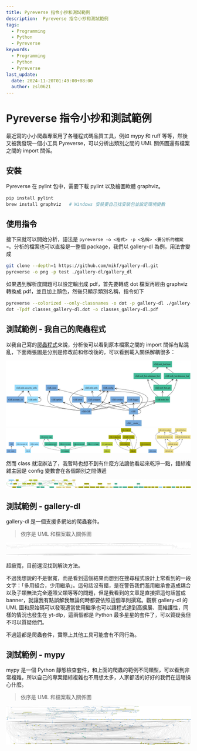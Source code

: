 ```yaml
---
title: Pyreverse 指令小抄和測試範例
description:  Pyreverse 指令小抄和測試範例
tags:
  - Programming
  - Python
  - Pyreverse
keywords:
  - Programming
  - Python
  - Pyreverse
last_update:
  date: 2024-11-20T01:49:00+08:00
  author: zsl0621
---
```


# Pyreverse 指令小抄和測試範例

最近寫的小小爬蟲專案用了各種程式碼品質工具，例如 mypy 和 ruff 等等，然後又被我發現一個小工具 Pyreverse，可以分析出類別之間的 UML 關係圖還有檔案之間的 import 關係。

## 安裝

Pyreverse 在 pylint 包中，需要下載 pylint 以及繪圖軟體 graphviz。

```bash
pip install pylint
brew install graphviz   # Windows 安裝要自己找安裝包並設定環境變數
```

## 使用指令

接下來就可以開始分析，語法是 `pyreverse -o <格式> -p <名稱> <要分析的檔案>`。分析的檔案也可以直接是一整個 package，我們以 gallery-dl 為例，用法會變成

```bash
git clone --depth=1 https://github.com/mikf/gallery-dl.git
pyreverse -o png -p test ./gallery-dl/gallery_dl
```

如果遇到解析度問題可以設定輸出成 pdf，首先要轉成 dot 檔案再經由 graphviz 轉換成 pdf，並且加上顏色，然後只顯示類別名稱，指令如下

```bash
pyreverse --colorized --only-classnames -o dot -p gallery-dl ./gallery-dl/gallery_dl
dot -Tpdf classes_gallery-dl.dot -o classes_gallery-dl.pdf
```

## 測試範例 - 我自己的爬蟲程式
以我自己寫的[爬蟲程式](https://github.com/ZhenShuo2021/V2PH-Downloader/)來說，分析後可以看到原本檔案之間的 import 關係有點混亂，下面兩張圖是分別是修改前和修改後的，可以看到載入關係解耦很多：

![v2dl1](packages_v2dl_1.webp "pkg_v2dl_1")
![v2dl2](packages_v2dl_2.webp "pkg_v2dl_2")

然而 class 就沒辦法了，我暫時也想不到有什麼方法讓他看起來乾淨一點，錯綜複雜主因是 config 變數會在各個類別之間傳遞

![v2dl13](classes_v2dl.webp "uml_v2dl_1")


## 測試範例 - gallery-dl

gallery-dl 是一個支援多網站的爬蟲套件。

> 依序是 UML 和檔案載入關係圖

![test1](classes_gallery-dl.webp "UML gdl")
![test2](packages_gallery-dl.webp "pkg gdl")

超級寬，目前還沒找到解決方法。

不過我想說的不是很寬，而是看到這個結果而想到在搜尋程式設計上常看到的一段文字：「多用組合，少用繼承」。這句話沒有錯，是在警告我們濫用繼承會造成耦合以及子類無法完全遵照父類等等的問題，但是我看到的文章是直接把這句話當成 banner，就讓我有點誤解我無論何時都要依照這個準則撰寫。觀察 gallery-dl 的 UML 圖和原始碼可以發現適當使用繼承也可以讓程式達到高擴展、高維護性，同樣的情況也發生在 yt-dlp，這兩個都是 Python 最多星星的套件了，可以質疑我但不可以質疑他們。

不過這都是爬蟲套件，實際上其他工具可能會有不同行為。

## 測試範例 - mypy

mypy 是一個 Python 靜態檢查套件，和上面的爬蟲的範例不同類型，可以看到非常複雜，所以自己的專案錯綜複雜也不用想太多，人家都活的好好的我們在這瞎操心什麼。

> 依序是 UML 和檔案載入關係圖

![test1](classes_mypy.webp "UML mypy")
![test2](packages_mypy.webp "pkg mypy")
